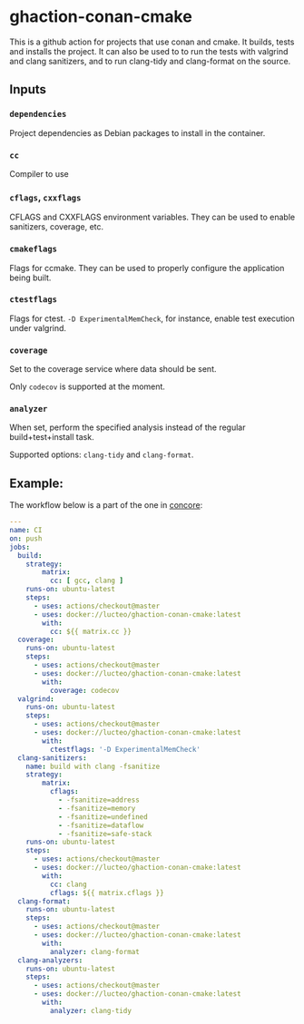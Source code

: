 # ghaction-conan-cmake

This is a github action for projects that use conan and cmake. It builds, tests
and installs the project. It can also be used to to run the tests with
valgrind and clang sanitizers, and to run clang-tidy and clang-format
on the source.


## Inputs

### `dependencies`

Project dependencies as Debian packages to install in the container.

### `cc`

Compiler to use

### `cflags`, `cxxflags`

CFLAGS and CXXFLAGS environment variables. They can be used to enable
sanitizers, coverage, etc.

### `cmakeflags`

Flags for ccmake. They can be used to properly configure the application being built.

### `ctestflags`

Flags for ctest. `-D ExperimentalMemCheck`, for instance, enable test
execution under valgrind.

### `coverage`

Set to the coverage service where data should be sent.

Only `codecov` is supported at the moment.

### `analyzer`

When set, perform the specified analysis instead of the regular build+test+install task.

Supported options: `clang-tidy` and `clang-format`.


## Example:

The workflow below is a part of the one in [concore](https://github.com/lucteo/concore):

```yml
---
name: CI
on: push
jobs:
  build:
    strategy:
        matrix:
          cc: [ gcc, clang ]
    runs-on: ubuntu-latest
    steps:
      - uses: actions/checkout@master
      - uses: docker://lucteo/ghaction-conan-cmake:latest
        with:
          cc: ${{ matrix.cc }}
  coverage:
    runs-on: ubuntu-latest
    steps:
      - uses: actions/checkout@master
      - uses: docker://lucteo/ghaction-conan-cmake:latest
        with:
          coverage: codecov
  valgrind:
    runs-on: ubuntu-latest
    steps:
      - uses: actions/checkout@master
      - uses: docker://lucteo/ghaction-conan-cmake:latest
        with:
          ctestflags: '-D ExperimentalMemCheck'
  clang-sanitizers:
    name: build with clang -fsanitize
    strategy:
        matrix:
          cflags:
            - -fsanitize=address
            - -fsanitize=memory
            - -fsanitize=undefined
            - -fsanitize=dataflow
            - -fsanitize=safe-stack
    runs-on: ubuntu-latest
    steps:
      - uses: actions/checkout@master
      - uses: docker://lucteo/ghaction-conan-cmake:latest
        with:
          cc: clang
          cflags: ${{ matrix.cflags }}
  clang-format:
    runs-on: ubuntu-latest
    steps:
      - uses: actions/checkout@master
      - uses: docker://lucteo/ghaction-conan-cmake:latest
        with:
          analyzer: clang-format
  clang-analyzers:
    runs-on: ubuntu-latest
    steps:
      - uses: actions/checkout@master
      - uses: docker://lucteo/ghaction-conan-cmake:latest
        with:
          analyzer: clang-tidy
```
